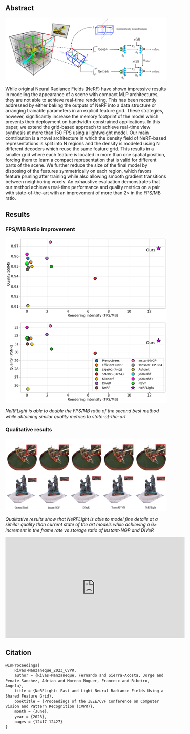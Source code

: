 &nbsp;
## Abstract
![pipeline](https://github.com/Ediolot/nerflight/blob/gh-pages/assets/pipeline.png?raw=true)

While original Neural Radiance Fields (NeRF) have shown impressive results in modeling the appearance of a scene with compact MLP architectures, they are not able to achieve real-time rendering. This has been recently addressed by either baking the outputs of NeRF into a data structure or arranging trainable parameters in an explicit feature grid. These strategies, however, significantly increase the memory footprint of the model which prevents their deployment on bandwidth-constrained applications. In this paper, we extend the grid-based approach to achieve real-time view synthesis at more than 150 FPS using a lightweight model. Our main contribution is a novel architecture in which the density field of NeRF-based representations is split into N regions and the density is modeled using N different decoders which reuse the same feature grid. This results in a smaller grid where each feature is located in more than one spatial position, forcing them to learn a compact representation that is valid for different parts of the scene. We further reduce the size of the final model by disposing of the features symmetrically on each region, which favors feature pruning after training while also allowing smooth gradient transitions between neighboring voxels. An exhaustive evaluation demonstrates that our method achieves real-time performance and quality metrics on a pair with state-of-the-art with an improvement of more than 2× in the FPS/MB ratio.


## Results

### FPS/MB Ratio improvement
![ratio-improvement](https://github.com/Ediolot/nerflight/blob/gh-pages/assets/results1.png?raw=true)


*NeRFLight is able to double the FPS/MB ratio of the second best method while obtaining similar quality metrics to state-of-the-art*

### Qualitative results
![qualitative-results](https://github.com/Ediolot/nerflight/blob/gh-pages/assets/results2.png?raw=true)


*Qualitative results show that NeRFLight is able to model fine details at a similar quality than current state of the art models while achieving a 6× increment in the frame rate vs storage ratio of Instant-NGP and DIVeR*

<iframe width="560" height="315" src="https://www.youtube.com/embed/vxX_cHRkwtk" title="YouTube video player" frameborder="0" allow="accelerometer; autoplay; clipboard-write; encrypted-media; gyroscope; picture-in-picture; web-share" allowfullscreen></iframe>

## Citation
```
@InProceedings{
    Rivas-Manzaneque_2023_CVPR,
    author = {Rivas-Manzaneque, Fernando and Sierra-Acosta, Jorge and Penate-Sanchez, Adrian and Moreno-Noguer, Francesc and Ribeiro, Angela},
    title = {NeRFLight: Fast and Light Neural Radiance Fields Using a Shared Feature Grid},
    booktitle = {Proceedings of the IEEE/CVF Conference on Computer Vision and Pattern Recognition (CVPR)},
    month = {June},
    year = {2023},
    pages = {12417-12427}
}
```
